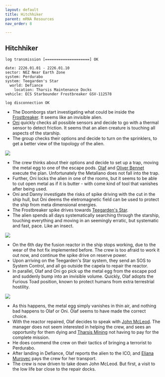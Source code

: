 ```yaml
---
layout: default
title: Hitchhiker
parent: mRNA Resources
nav_order: 8

---
```

## Hitchhiker

```
log transmission [====================] OK

date: 2226.01.01 - 2226.01.10
sector: NEZ Near Earth Zone
system: Perdurabo
system: Teegarden's Star
  world: Defiance
    location: Tharsis Maintenance Docks
vehicle: ECS Starbounder Frostbreaker GSV-112578

log disconnection OK
```

- The Doomborgs start investigating what could be inside the [Frostbreaker](../objects/Frostbreaker.md). It seems like an invisible alien.
- [Oni](../pcs/Oni.md) quickly checks all possible sensors and decide to go with a thermal sensor to detect friction. It seems that an alien creature is touching all aspects of the starship.
- The group checks their options and decide to turn on the sprinklers, to get a better view of the topology of the alien.

![](https://i.imgur.com/ncATEqX.png)

- The crew thinks about their options and decide to set up a trap, moving the metal egg to one of the escape pods. [Olaf](../pcs/Olaf.md) and [Oliver Bennet](../pcs/Oliver.md) execute the plan. Unfortunately the Metaliano does not fall into the trap.
- Further, Oni locks the alien in one of the rooms, but it seems to be able to cut open metal as if it is butter - with come kind of tool that vanishes after being used.
- Oni and Danny investigate the risks of spike driving with the cut in the ship hull, but Oni deems the eletromagnetic field can be used to protect the ship from meta dimensional energies.
- The Frostbreaker spike drives towards [Teegarden's Star](https://sectorswithoutnumber.com/sector/E9FKrPjS8tsRmoryYMpe/system/EK7eZhRuSaUmzSTEwm7a).
- The alien spends all days systematically searching through the starship, touching everything and moving in an seemingly erratic, but systematic and fast, pace. Like an insect.

![](https://i.imgur.com/nHeVURy.png)


- On the 6th day the fusion reactor in the ship stops working, due to the wear of the hot fix implemented before. The crew is too afraid to work it out now, and continue the spike drive on reserve power.
- Upon arriving on the Teegarden's Star system, they send an SOS to System Control, and all go outside the capela to repair the reactor.
- In parallel, Olaf and Oni go pick up the metal egg from the escape pod and suddenly bump into an invisible volume. Quickly, Olaf adopts the Furious Toad position, known to protect humans from extra terrestrial hostility.

![](https://i.imgur.com/jrsJPfn.png)

- As this happens, the metal egg simply vanishes in thin air, and nothing bad happens to Olaf or Oni. Olaf seems to have made the correct choice.
- With the reactor repaired, Olaf decides to speak with [John McLeod](../npcs/JohnMcLeod.md). The manager does not seem interested in helping the crew, and sees an opportunity for them dying and [Tharsis Mining](../factions/tharsisMining.md) not having to pay for the complete mission.
- He does commend the crew on their tactics of bringing a terrorist to Perdurabo.
- After landing in Defiance, Olaf reports the alien to the ICO, and [Eliana Murovec](../npcs/ElianaMurovec.md) pays the crew for her transport.
- The crew is now driven to take down John McLeod. But first, a visit to the low life bar close to the repair docks.
